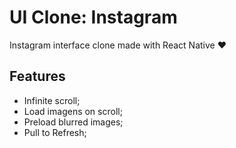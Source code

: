 # UI Clone: Instagram

Instagram interface clone made with React Native ❤️

## Features

- Infinite scroll;
- Load imagens on scroll;
- Preload blurred images;
- Pull to Refresh;
